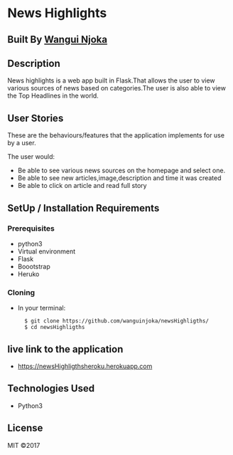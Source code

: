 # News Highlights

## Built By [Wangui Njoka](https://github.com/wanguinjoka/)

## Description
News highlights is a web app built in Flask.That allows the user to view various sources of news based on categories.The user is also able to view the Top Headlines in the world.

## User Stories
These are the behaviours/features that the application implements for use by a user.

The user would:
* Be able to see various news sources on the homepage and select one.
* Be able to see new articles,image,description and time it was created
* Be able to click on article and read full story


## SetUp / Installation Requirements
### Prerequisites
* python3
* Virtual environment
* Flask
* Boootstrap
* Heruko

### Cloning
* In your terminal:

        $ git clone https://github.com/wanguinjoka/newsHighligths/
        $ cd newsHighligths

## live link to the application
* https://newsHighligthsheroku.herokuapp.com

## Technologies Used
* Python3

## License
MIT &copy;2017 
